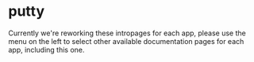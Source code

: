 # putty

Currently we're reworking these intropages for each app, please use the menu on the left to select other available documentation pages for each app, including this one.
